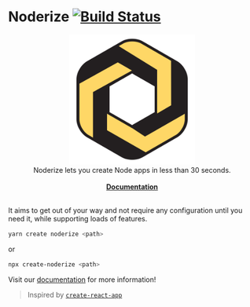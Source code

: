 # Noderize [![Build Status](https://travis-ci.org/Cretezy/Noderize.svg?branch=master)](https://travis-ci.org/Cretezy/Noderize)

<p align="center">
    <a href="https://noderize.js.org"><img src="docs/website/static/img/icon.svg" alt="Noderize" width="256px" /></a>
    <br/>
    Noderize lets you create Node apps in less than 30 seconds.
    <br/>
    <br/>
    <a href="https://noderize.js.org"><strong>Documentation</strong></a>
    <br/>
    <br/>
</p>

It aims to get out of your way and not require any configuration until you need it, while supporting loads of features.

```bash
yarn create noderize <path>
```

or

```bash
npx create-noderize <path>
```

Visit our [documentation](https://noderize.js.org) for more information!

> Inspired by [`create-react-app`](https://github.com/facebook/create-react-app)
